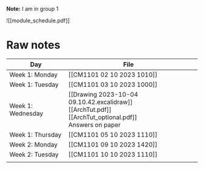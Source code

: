 **Note:** I am in group 1

![[module_schedule.pdf]]
# Raw notes

| Day               | File                                                                                                          |     |
| ----------------- | ------------------------------------------------------------------------------------------------------------- | --- |
| Week 1: Monday    | [[CM1101 02 10 2023 1010]]                                                                                    |     |
| Week 1: Tuesday   | [[CM1101 03 10 2023 1000]]                                                                                    |     |
| Week 1: Wednesday | [[Drawing 2023-10-04 09.10.42.excalidraw]]<br>[[ArchTut.pdf]]<br>[[ArchTut_optional.pdf]]<br>Answers on paper |     |
| Week 1: Thursday  | [[CM1101 05 10 2023 1110]]                                                                                    |     |
| Week 2: Monday    | [[CM1101 09 10 2023 1420]]                                                                                    |     |
| Week 2: Tuesday   | [[CM1101 10 10 2023 1110]]                                                                                    |     |
|                   |                                                                                                               |     |